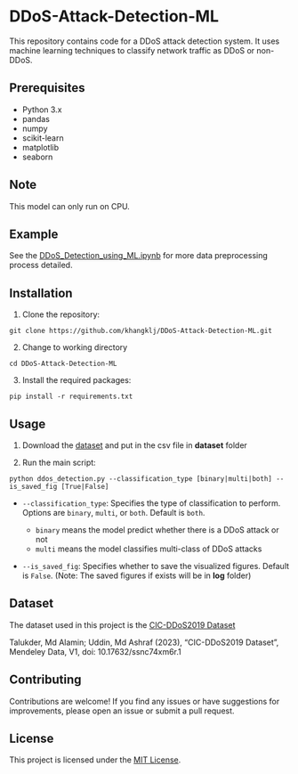 # DDoS-Attack-Detection-ML

This repository contains code for a DDoS attack detection system. It uses machine learning techniques to classify network traffic as DDoS or non-DDoS.

## Prerequisites

- Python 3.x
- pandas
- numpy
- scikit-learn
- matplotlib
- seaborn

## Note
This model can only run on CPU.


## Example

See the [DDoS_Detection_using_ML.ipynb](examples/DDoS_Detection_using_ML.ipynb) for more data preprocessing process detailed.

## Installation

1. Clone the repository:
```
git clone https://github.com/khangklj/DDoS-Attack-Detection-ML.git
```

2. Change to working directory
```
cd DDoS-Attack-Detection-ML
```

3. Install the required packages:
```
pip install -r requirements.txt
```


## Usage

1. Download the [dataset](dataset) and put in the 
csv file in **dataset** folder

2. Run the main script:
```
python ddos_detection.py --classification_type [binary|multi|both] --is_saved_fig [True|False]
```

- `--classification_type`: Specifies the type of classification to perform. Options are `binary`, `multi`, or `both`. Default is `both`.

    + `binary` means the model predict whether there is a DDoS attack or not
    + `multi` means the model classifies multi-class of DDoS attacks

- `--is_saved_fig`: Specifies whether to save the visualized figures. Default is `False`. (Note: The saved figures if exists will be in **log** folder)

## Dataset

The dataset used in this project is the [CIC-DDoS2019 Dataset](https://data.mendeley.com/datasets/ssnc74xm6r/1)

Talukder, Md Alamin; Uddin, Md Ashraf (2023), “CIC-DDoS2019 Dataset”, Mendeley Data, V1, doi: 10.17632/ssnc74xm6r.1


## Contributing

Contributions are welcome! If you find any issues or have suggestions for improvements, please open an issue or submit a pull request.

## License

This project is licensed under the [MIT License](LICENSE).
